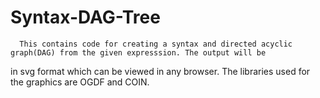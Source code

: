 Syntax-DAG-Tree
===============


      This contains code for creating a syntax and directed acyclic graph(DAG) from the given expresssion. The output will be
in svg format which can be viewed in any browser. The libraries used for the graphics are OGDF and COIN. 
